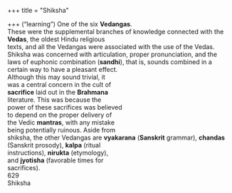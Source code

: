 +++
title = "Shiksha"

+++
(“learning”) One of the six **Vedangas**.  
These were the supplemental branches of knowledge connected with the  
**Vedas**, the oldest Hindu religious  
texts, and all the Vedangas were associated with the use of the Vedas.  
Shiksha was concerned with articulation, proper pronunciation, and the  
laws of euphonic combination (**sandhi**), that is, sounds combined in a certain way to have a pleasant effect.  
Although this may sound trivial, it  
was a central concern in the cult of  
**sacrifice** laid out in the **Brahmana**  
literature. This was because the  
power of these sacrifices was believed  
to depend on the proper delivery of  
the Vedic **mantras**, with any mistake  
being potentially ruinous. Aside from  
shiksha, the other Vedangas are **vyakarana** (**Sanskrit** grammar), **chandas**  
(Sanskrit prosody), **kalpa** (ritual  
instructions), **nirukta** (etymology),  
and **jyotisha** (favorable times for  
sacrifices).  
629  
Shiksha